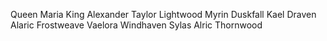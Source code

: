 Queen Maria
King Alexander
Taylor Lightwood
Myrin Duskfall
Kael Draven
Alaric Frostweave
Vaelora Windhaven
Sylas
Alric Thornwood